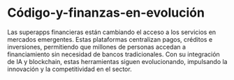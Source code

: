 # Código-y-finanzas-en-evolución
Las superapps financieras están cambiando el acceso a los servicios en mercados emergentes. Estas plataformas centralizan pagos, créditos e inversiones, permitiendo que millones de personas accedan a financiamiento sin necesidad de bancos tradicionales. Con su integración de IA y blockchain, estas herramientas siguen evolucionando, impulsando la innovación y la competitividad en el sector.
